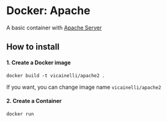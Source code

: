 # Docker: Apache

A basic container with [Apache Server](https://www.apache.org/)

## How to install

#### 1. Create a Docker image

```
docker build -t vicainelli/apache2 .
```

If you want, you can change image name `vicainelli/apache2`

#### 2. Create a Container

```
docker run
```